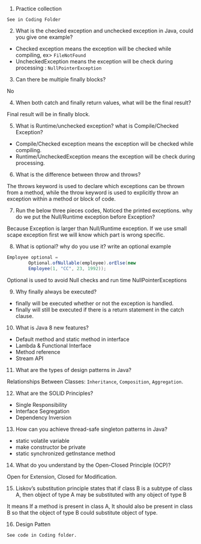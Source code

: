 1. Practice collection

```
See in Coding Folder
```

2. What is the checked exception and unchecked exception in Java, could you give one example?

- Checked exception means the exception will be checked while compiling, ex> `FileNotFound`
- UncheckedException means the exception will be check during processing : `NullPointerException`

3. Can there be multiple finally blocks?

No

4. When both catch and finally return values, what will be the final result?

Final result will be in finally block.

5. What is Runtime/unchecked exception? what is Compile/Checked Exception?

- Compile/Checked exception means the exception will be checked while compiling.
- Runtime/UncheckedException means the exception will be check during
  processing.

6. What is the difference between throw and throws?

The throws keyword is used to declare which exceptions can be thrown from a method, while the throw keyword is used to explicitly throw an exception within a method or block of code.

7. Run the below three pieces codes, Noticed the printed exceptions. why do we put the Null/Runtime exception before Exception?

Because Exception is larger than Null/Runtime exception. If we use small scape exception first we will know which part is wrong specific.

8. What is optional? why do you use it? write an optional example

```java
Employee optional =
        Optional.ofNullable(employee).orElse(new
        Employee(1, "CC", 23, 1992));
```

Optional is used to avoid Null checks and run time NullPointerExceptions

9. Why finally always be executed?

- finally will be executed whether or not the exception is handled.
- finally will still be executed if there is a return statement in the catch clause.

10. What is Java 8 new features?

- Default method and static method in interface
- Lambda & Functional Interface
- Method reference
- Stream API

11. What are the types of design patterns in Java?

Relationships Between Classes: `Inheritance`, `Composition`, `Aggregation`.

12. What are the SOLID Principles?

- Single Responsibility
- Interface Segregation
- Dependency Inversion

13. How can you achieve thread-safe singleton patterns in Java?

- static volatile variable
- make constructor be private
- static synchronized getInstance method

14. What do you understand by the Open-Closed Principle (OCP)?

Open for Extension, Closed for Modification.

15. Liskov’s substitution principle states that if class B is a subtype of class A, then object of type A may be substituted with any object of type B

It means If a method is present in class A, It should also be present in class B so that the object of type B could substitute object of type.

16. Design Patten

```
See code in Coding folder.
```




